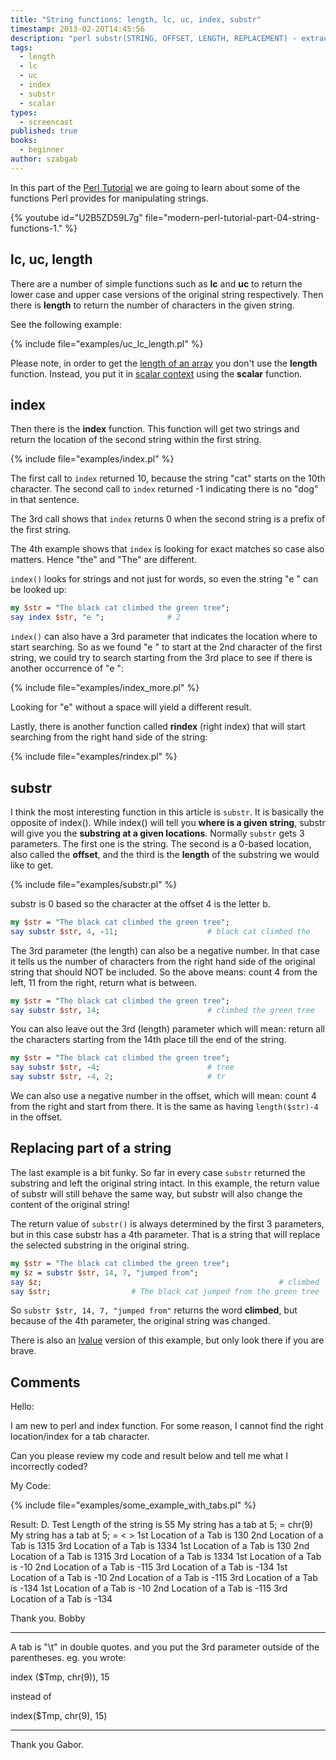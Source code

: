 ```yaml
---
title: "String functions: length, lc, uc, index, substr"
timestamp: 2013-02-20T14:45:56
description: "perl substr(STRING, OFFSET, LENGTH, REPLACEMENT) - extract any part of a string; index(STRING, STR, OFFSET) - return location of substring"
tags:
  - length
  - lc
  - uc
  - index
  - substr
  - scalar
types:
  - screencast
published: true
books:
  - beginner
author: szabgab
---
```



In this part of the [Perl Tutorial](/perl-tutorial) we are going to learn
about some of the functions Perl provides for manipulating strings.


{% youtube id="U2B5ZD59L7g" file="modern-perl-tutorial-part-04-string-functions-1." %}

## lc, uc, length

There are a number of simple functions such as <b>lc</b> and <b>uc</b>
to return the lower case and upper case versions of the original string respectively.
Then there is <b>length</b> to return the number of characters in the given string.

See the following example:

{% include file="examples/uc_lc_length.pl" %}

Please note, in order to get the [length of an array](/length-of-an-array) you don't use the <b>length</b> function.
Instead, you put it in [scalar context](/scalar-and-list-context-in-perl) using the <b>scalar</b> function.


## index

Then there is the <b>index</b> function. This function will get two strings and return
the location of the second string within the first string.

{% include file="examples/index.pl" %}

The first call to `index` returned 10, because the string "cat" starts on the 10th character.
The second call to `index` returned -1 indicating there is no "dog" in that sentence.

The 3rd call shows that `index` returns 0
when the second string is a prefix of the first string.

The 4th example shows that `index` is looking for exact matches so case also matters.
Hence "the" and "The" are different.

`index()` looks for strings and not just for words, so even the string "e " can be looked up:

```perl
my $str = "The black cat climbed the green tree";
say index $str, "e ";              # 2
```

`index()` can also have a 3rd parameter that indicates the location where
to start searching. So as we found "e " to start at the 2nd character of the first string,
we could try to search starting from the 3rd place to see if there is another occurrence of "e ":

{% include file="examples/index_more.pl" %}

Looking for "e" without a space will yield a different result.

Lastly, there is another function called <b>rindex</b> (right index)
that will start searching from the right hand side of the string:

{% include file="examples/rindex.pl" %}

## substr

I think the most interesting function in this article is `substr`.
It is basically the opposite of index(). While index() will tell you
<b>where is a given string</b>, substr will give you the <b>substring at a given locations</b>.
Normally `substr` gets 3 parameters. The first one is the string. The second is a
0-based location, also called the <b>offset</b>, and the third is the <b>length</b> of the
substring we would like to get.

{% include file="examples/substr.pl" %}

substr is 0 based so the character at the offset 4 is the letter b.

```perl
my $str = "The black cat climbed the green tree";
say substr $str, 4, -11;                    # black cat climbed the
```

The 3rd parameter (the length) can also be a negative number. In that case it tells us
the number of characters from the right hand side of the original string that
should NOT be included. So the above means: count 4 from the left, 11 from the
right, return what is between.

```perl
my $str = "The black cat climbed the green tree";
say substr $str, 14;                        # climbed the green tree
```

You can also leave out the 3rd (length) parameter which will mean:
return all the characters starting from the 14th place till the end of the string.

```perl
my $str = "The black cat climbed the green tree";
say substr $str, -4;                        # tree
say substr $str, -4, 2;                     # tr
```

We can also use a negative number in the offset, which will mean:
count 4 from the right and start from there. It is the same as having
`length($str)-4` in the offset.

## Replacing part of a string

The last example is a bit funky.
So far in every case `substr` returned the substring
and left the original string intact. In this example, the return value
of substr will still behave the same way, but substr will also change the
content of the original string!

The return value of `substr()` is always determined by the first 3 parameters,
but in this case substr has a 4th parameter. That is a string that will
replace the selected substring in the original string.

```perl
my $str = "The black cat climbed the green tree";
my $z = substr $str, 14, 7, "jumped from";
say $z;                                                     # climbed
say $str;                  # The black cat jumped from the green tree
```

So `substr $str, 14, 7, "jumped from"` returns the word <b>climbed</b>,
but because of the 4th parameter, the original string was changed.

There is also an [lvalue](/lvalue-substr) version of this example, but
only look there if you are brave.

## Comments

Hello:

I am new to perl and index function.
For some reason, I cannot find the right location/index for a tab character.

Can you please review my code and result below and tell me what I incorrectly coded?

My Code:

{% include file="examples/some_example_with_tabs.pl" %}

Result:
D. Test
Length of the string is 55
 My string has a tab at 5; = chr(9)
 My string has a tab at 5; = <  >
1st Location of a Tab is 130
2nd Location of a Tab is 1315
3rd Location of a Tab is 1334
1st Location of a Tab is 130
2nd Location of a Tab is 1315
3rd Location of a Tab is 1334
1st Location of a Tab is -10
2nd Location of a Tab is -115
3rd Location of a Tab is -134
1st Location of a Tab is -10
2nd Location of a Tab is -115
3rd Location of a Tab is -134
1st Location of a Tab is -10
2nd Location of a Tab is -115
3rd Location of a Tab is -134

Thank you.
Bobby


---
A tab is "\t" in double quotes. and you put the 3rd parameter outside of the parentheses. eg. you wrote:

index ($Tmp, chr(9)), 15

instead of

index($Tmp, chr(9), 15)

---

Thank you Gabor.


